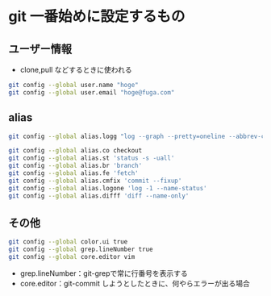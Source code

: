 # git 一番始めに設定するもの
## ユーザー情報
- clone,pull などするときに使われる
```bash
git config --global user.name "hoge"
git config --global user.email "hoge@fuga.com" 
```

## alias
```bash
git config --global alias.logg "log --graph --pretty=oneline --abbrev-commit --decorate  --date=short --format='%C(yellow)%h%C(reset) %C(auto)%d%C(reset) %s %C(cyan)@%an%C(reset) %C(magenta)%ad%C(reset)'"

git config --global alias.co checkout
git config --global alias.st 'status -s -uall'
git config --global alias.br 'branch'
git config --global alias.fe 'fetch'
git config --global alias.cmfix 'commit --fixup'
git config --global alias.logone 'log -1 --name-status'
git config --global alias.difff 'diff --name-only'
```
## その他
```bash
git config --global color.ui true
git config --global grep.lineNumber true
git config --global core.editor vim
```
- grep.lineNumber：git-grepで常に行番号を表示する
- core.editor：git-commit しようとしたときに、何やらエラーが出る場合
